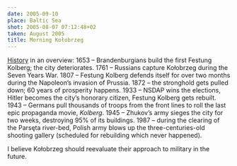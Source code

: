 ```yaml
---
date: 2005-09-10
place: Baltic Sea
shot: 2005-08-07 07:12:48+02
taken: August 2005
title: Morning Kołobrzeg
---
```


[History](http://en.wikipedia.org/wiki/Ko%C5%82obrzeg) in an overview: 1653 – Brandenburgians build the first Festung Kolberg; the city deteriorates. 1761 – Russians capture Kołobrzeg during the Seven Years War. 1807 – Festung Kolberg defends itself for over two months during the Napoleon’s invasion of Prussia. 1872 – the stronghold gets pulled down; 60 years of prosperity happens. 1933 – NSDAP wins the elections, Hitler becomes the city’s honorary citizen, Festung Kolberg gets rebuilt. 1943 – Germans pull thousands of troops from the front lines to roll the last epic propaganda movie, <cite>Kolberg</cite>. 1945 – Zhukov’s army sieges the city for two weeks, destroying 95% of its buildings. 1987 – during the clearing of the Parsęta river-bed, Polish army blows up the three-centuries-old shooting gallery (scheduled for rebuilding which never happened).

I believe Kołobrzeg should reevaluate their approach to military in the future.
